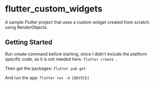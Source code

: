 # flutter_custom_widgets

A sample Flutter project that uses a custom widget created from scratch using RenderObjects.

## Getting Started

Run create command before starting, since I didn't include the platform specific code, as it is not needed here.
```flutter create .```

Then get the packages:
```flutter pub get```

And run the app:
```flutter run -d [DEVICE]```